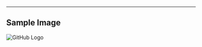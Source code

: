 
-------------------------------------
Sample Image
-------------------------------------

![GitHub Logo](/images/home.png)


